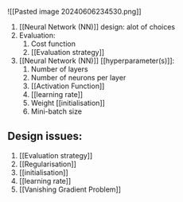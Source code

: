 ![[Pasted image 20240606234530.png]]
1. [[Neural Network (NN)]] design: alot of choices
2. Evaluation:
	1. Cost function
	2. [[Evaluation strategy]]
3. [[Neural Network (NN)]] [[hyperparameter(s)]]:
	1. Number of layers
	2. Number of neurons per layer
	3. [[Activation Function]]
	4. [[learning rate]]
	5. Weight [[initialisation]]
	6. Mini-batch size
## Design issues:
1. [[Evaluation strategy]]
2. [[Regularisation]]
3. [[initialisation]]
4. [[learning rate]]
5. [[Vanishing Gradient Problem]]